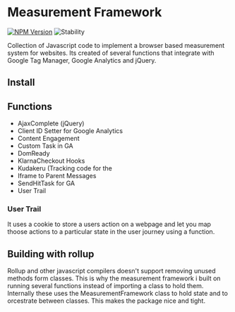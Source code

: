 Measurement Framework
=======
[![NPM Version][npm-image]][npm-url]
![Stability][stability-image]

Collection of Javascript code to implement a browser based measurement
system for websites. Its created of several functions that integrate
with Google Tag Manager, Google Analytics and jQuery.



## Install



## Functions
* AjaxComplete (jQuery)
* Client ID Setter for Google Analytics
* Content Engagement
* Custom Task in GA
* DomReady
* KlarnaCheckout Hooks
* Kudakeru (Tracking code for the
* Iframe to Parent Messages
* SendHitTask for GA
* User Trail


### User Trail
It uses a cookie to store a users action on a webpage and let you map
thoose actions to a particular state in the user journey using a function.






## Building with rollup
Rollup and other javascript compilers doesn't support removing unused
methods form classes. This is why the measurement framework i built on
running several functions instead of importing a class to hold them.
Internally these uses the MeasurementFramework class to hold state and
to orcestrate between classes. This makes the package nice and tight.

[npm-image]: https://img.shields.io/npm/v/measurement-framework.svg
[npm-url]: https://npmjs.org/package/measurement-framework
[stability-image]: http://badges.github.io/stability-badges/dist/experimental.svg
[stability-url]: http://github.com/badges/stability-badges

